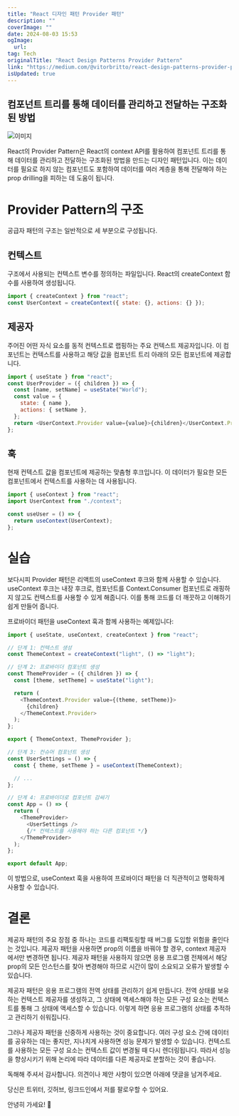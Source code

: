 ```yaml
---
title: "React 디자인 패턴 Provider 패턴"
description: ""
coverImage: ""
date: 2024-08-03 15:53
ogImage: 
  url: 
tag: Tech
originalTitle: "React Design Patterns Provider Pattern"
link: "https://medium.com/@vitorbritto/react-design-patterns-provider-pattern-b273ba665158"
isUpdated: true
---
```






## 컴포넌트 트리를 통해 데이터를 관리하고 전달하는 구조화된 방법

![이미지](/assets/img/ReactDesignPatternsProviderPattern_0.png)

React의 Provider Pattern은 React의 context API를 활용하여 컴포넌트 트리를 통해 데이터를 관리하고 전달하는 구조화된 방법을 만드는 디자인 패턴입니다. 이는 데이터를 필요로 하지 않는 컴포넌트도 포함하여 데이터를 여러 계층을 통해 전달해야 하는 prop drilling을 피하는 데 도움이 됩니다.

# Provider Pattern의 구조

<div class="content-ad"></div>

공급자 패턴의 구조는 일반적으로 세 부분으로 구성됩니다.

## 컨텍스트

구조에서 사용되는 컨텍스트 변수를 정의하는 파일입니다. React의 createContext 함수를 사용하여 생성됩니다.

```js
import { createContext } from "react";
const UserContext = createContext({ state: {}, actions: {} });
```

<div class="content-ad"></div>

## 제공자

주어진 어떤 자식 요소를 동적 컨텍스트로 랩핑하는 주요 컨텍스트 제공자입니다. 이 컴포넌트는 컨텍스트를 사용하고 해당 값을 컴포넌트 트리 아래의 모든 컴포넌트에 제공합니다.

```js
import { useState } from "react";
const UserProvider = ({ children }) => {
  const [name, setName] = useState("World");
  const value = {
    state: { name },
    actions: { setName },
  };
  return <UserContext.Provider value={value}>{children}</UserContext.Provider>;
};
```

## 훅

<div class="content-ad"></div>

현재 컨텍스트 값을 컴포넌트에 제공하는 맞춤형 후크입니다. 이 데이터가 필요한 모든 컴포넌트에서 컨텍스트를 사용하는 데 사용됩니다.

```js
import { useContext } from "react";
import UserContext from "./context";

const useUser = () => {
  return useContext(UserContext);
};
```

# 실습

보다시피 Provider 패턴은 리액트의 useContext 후크와 함께 사용할 수 있습니다. useContext 후크는 내장 후크로, 컴포넌트를 Context.Consumer 컴포넌트로 래핑하지 않고도 컨텍스트를 사용할 수 있게 해줍니다. 이를 통해 코드를 더 깨끗하고 이해하기 쉽게 만들어 줍니다.

<div class="content-ad"></div>

프로바이더 패턴을 useContext 훅과 함께 사용하는 예제입니다:

```js
import { useState, useContext, createContext } from "react";

// 단계 1: 컨텍스트 생성
const ThemeContext = createContext("light", () => "light");

// 단계 2: 프로바이더 컴포넌트 생성
const ThemeProvider = ({ children }) => {
  const [theme, setTheme] = useState("light");

  return (
    <ThemeContext.Provider value={(theme, setTheme)}>
      {children}
    </ThemeContext.Provider>
  );
};

export { ThemeContext, ThemeProvider };

// 단계 3: 컨슈머 컴포넌트 생성
const UserSettings = () => {
  const { theme, setTheme } = useContext(ThemeContext);

  // ...
};

// 단계 4: 프로바이더로 컴포넌트 감싸기
const App = () => {
  return (
    <ThemeProvider>
      <UserSettings />
      {/* 컨텍스트를 사용해야 하는 다른 컴포넌트 */}
    </ThemeProvider>
  );
};

export default App;
```

이 방법으로, useContext 훅을 사용하여 프로바이더 패턴을 더 직관적이고 명확하게 사용할 수 있습니다.

# 결론

<div class="content-ad"></div>

제공자 패턴의 주요 장점 중 하나는 코드를 리팩토링할 때 버그를 도입할 위험을 줄인다는 것입니다. 제공자 패턴을 사용하면 prop의 이름을 바꿔야 할 경우, context 제공자에서만 변경하면 됩니다. 제공자 패턴을 사용하지 않으면 응용 프로그램 전체에서 해당 prop의 모든 인스턴스를 찾아 변경해야 하므로 시간이 많이 소요되고 오류가 발생할 수 있습니다.

제공자 패턴은 응용 프로그램의 전역 상태를 관리하기 쉽게 만듭니다. 전역 상태를 보유하는 컨텍스트 제공자를 생성하고, 그 상태에 액세스해야 하는 모든 구성 요소는 컨텍스트를 통해 그 상태에 액세스할 수 있습니다. 이렇게 하면 응용 프로그램의 상태를 추적하고 관리하기 쉬워집니다.

그러나 제공자 패턴을 신중하게 사용하는 것이 중요합니다. 여러 구성 요소 간에 데이터를 공유하는 데는 좋지만, 지나치게 사용하면 성능 문제가 발생할 수 있습니다. 컨텍스트를 사용하는 모든 구성 요소는 컨텍스트 값이 변경될 때 다시 렌더링됩니다. 따라서 성능을 향상시키기 위해 논리에 따라 데이터를 다른 제공자로 분할하는 것이 좋습니다.

독해해 주셔서 감사합니다. 의견이나 제안 사항이 있으면 아래에 댓글을 남겨주세요.

<div class="content-ad"></div>

당신은 트위터, 깃허브, 링크드인에서 저를 팔로우할 수 있어요.

안녕히 가세요! 👋
